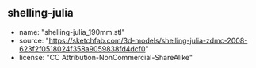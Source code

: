 ## shelling-julia
- name: "shelling-julia_190mm.stl"
- source: "https://sketchfab.com/3d-models/shelling-julia-zdmc-2008-623f2f0518024f358a9059838fd4dcf0"
- license: "CC Attribution-NonCommercial-ShareAlike"
